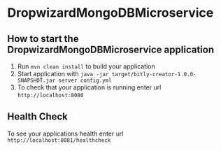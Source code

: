 # DropwizardMongoDBMicroservice

How to start the DropwizardMongoDBMicroservice application
---

1. Run `mvn clean install` to build your application
1. Start application with `java -jar target/bitly-creator-1.0.0-SNAPSHOT.jar server config.yml`
1. To check that your application is running enter url `http://localhost:8080`

Health Check
---

To see your applications health enter url `http://localhost:8081/healthcheck`
